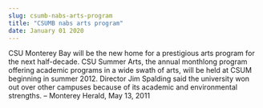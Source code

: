 ```yaml
---
slug: csumb-nabs-arts-program
title: "CSUMB nabs arts program"
date: January 01 2020
---
```


 
<p>
  CSU Monterey Bay will be the new home for a prestigious arts program for the
  next half-decade. CSU Summer Arts, the annual monthlong program offering
  academic programs in a wide swath of arts, will be held at CSUM beginning in
  summer 2012. Director Jim Spalding said the university won out over other
  campuses because of its academic and environmental strengths. – Monterey
  Herald, May 13, 2011
</p>
 
